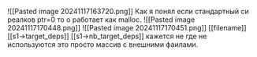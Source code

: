 ![[Pasted image 20241117163720.png]]
Как я понял если стандартный си реалков ptr=0 то о работает как malloc.
![[Pasted image 20241117170448.png]]
![[Pasted image 20241117170451.png]]
 [[filename]] [[s1->target_deps]] [[s1->nb_target_deps]] кажется не где не используются это просто массив с внешними фаилами.